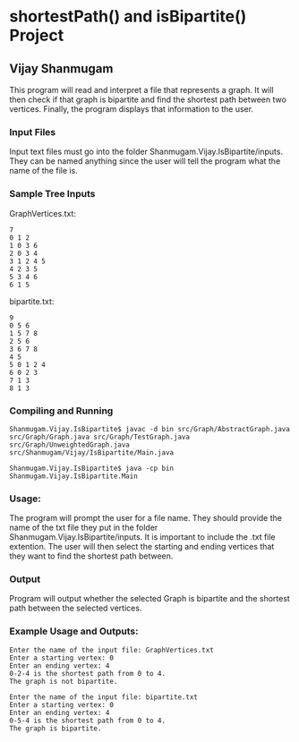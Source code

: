 # shortestPath() and isBipartite() Project
## Vijay Shanmugam

This program will read and interpret a file that represents a graph.  It will then check if that graph is bipartite and find the shortest path between two vertices. Finally, the program displays that information to the user.

### Input Files
Input text files must go into the folder Shanmugam.Vijay.IsBipartite/inputs.  They can be named anything since the user will tell the program what the name of the file is.

### Sample Tree Inputs
GraphVertices.txt:
```
7
0 1 2
1 0 3 6
2 0 3 4
3 1 2 4 5
4 2 3 5
5 3 4 6
6 1 5 
```
bipartite.txt:
```
9
0 5 6
1 5 7 8
2 5 6 
3 6 7 8
4 5
5 0 1 2 4
6 0 2 3
7 1 3 
8 1 3
```

### Compiling and Running
```
Shanmugam.Vijay.IsBipartite$ javac -d bin src/Graph/AbstractGraph.java src/Graph/Graph.java src/Graph/TestGraph.java src/Graph/UnweightedGraph.java src/Shanmugam/Vijay/IsBipartite/Main.java 

Shanmugam.Vijay.IsBipartite$ java -cp bin Shanmugam.Vijay.IsBipartite.Main
```

### Usage:
The program will prompt the user for a file name.  They should provide the name of the txt file they put in the folder Shanmugam.Vijay.IsBipartite/inputs.  It is important to include the .txt file extention.  The user will then select the starting and ending vertices that they want to find the shortest path between.

### Output
Program will output whether the selected Graph is bipartite and the shortest path between the selected vertices.

### Example Usage and Outputs:
```
Enter the name of the input file: GraphVertices.txt
Enter a starting vertex: 0
Enter an ending vertex: 4
0-2-4 is the shortest path from 0 to 4.
The graph is not bipartite.
```
```
Enter the name of the input file: bipartite.txt
Enter a starting vertex: 0
Enter an ending vertex: 4
0-5-4 is the shortest path from 0 to 4.
The graph is bipartite.
```